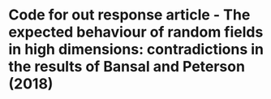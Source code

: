 # Code for out response article - The expected behaviour of random fields in high dimensions: contradictions in the results of Bansal and Peterson (2018)
